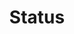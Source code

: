 ---
layout: component.njk
tags: 
    - lean_components_de
key: status-lean_de
title: Status
parent: lean_components_de
image: lean/overview/status.webp
keywords: status, valid, invalid, warning
order: 250
---